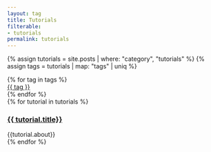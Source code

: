 ```yaml
---
layout: tag
title: Tutorials
filterable: 
- tutorials
permalink: tutorials
---
```


{% assign tutorials = site.posts | where: "category", "tutorials" %}
{% assign tags = tutorials | map: "tags" | uniq %}

<div id="keywords">
    {% for tag in tags %}
    <div class="tag_outline inline-flex">
        <div class="inline-flex items-center px-2.5 py-1.5 rounded-full text-xs font-medium bg-indigo-100">
        <a class="!no-underline" href="{{site.baseurl}}/tag#{{ tag }}">{{ tag }}</a>
        </div>
    </div>
    {% endfor %}
</div>

<div id="tutorials">
  {% for tutorial in tutorials %}
    <div class="py-1" data-tags="{{tutorial.tags | join: ' ' | upcase }}" data-title="{{tutorial.about | upcase}}">
      <h3><a href="{{site.baseurl}}{{ tutorial.url }}">{{ tutorial.title}}</a></h3>
      <div class="text-sm text-gray-400"  data-tags="{{tutorial.tags | join: ' ' | upcase }}" data-title="{{tutorial.about | upcase}}">{{tutorial.about}}</div>
    </div>
  {% endfor %}
</div>

